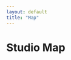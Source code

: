 ```yaml
---
layout: default
title: "Map"
---
```

<script src="{{ "/assets/js/ol.min.js" | relative_url }}"></script>
<link rel="stylesheet" href="{{ "/assets/css/ol.min.css" | relative_url }}">
<script>
// Annoying hack to prevent map overlap due to the top bar on Android
function fixHeight() {
	document.documentElement.style.setProperty("--dvh", `${window.innerHeight}px`);
}
window.addEventListener("resize", fixHeight);
fixHeight();
</script>

<div class="w-100 position-relative bg-white" style="height: 100vh; height: calc(var(--dvh) - var(--navbar-height));">
	<h1 class="map-overlay left-0 top-0 ms-3 mt-3">Studio Map</h1>
	<div id="map" class="w-100 h-100"></div>
</div>

<script>
const imageWidth = 2362;
const imageHeight = 3000;

// Maps use inverted coordinates for some reason
const extent = [0, 0, imageHeight, imageWidth];
const padding = 2000;
const maxExtent = [
	extent[0] - padding,
	extent[1] - padding,
	extent[2] + padding,
	extent[3] + padding
];

const projection = new ol.proj.Projection({
	code: "static-image",
	units: "pixels",
	extent: extent,
});

const map = new ol.Map({
	target: "map",
	view: new ol.View({
		center: ol.extent.getCenter(extent),
		extent: maxExtent,
		projection: projection,
		showFullExtent: true,
		zoom: 0,
		maxZoom: 5
	})
});

// This mess is from https://openlayers.org/en/latest/examples/svg-layer.html
// Because OpenLayers explodes if you render a SVG with StaticImage :)

const svgContainer = document.createElement("div");
svgContainer.style.width = `${imageHeight}px`;
svgContainer.style.height = `${imageWidth}px`;
svgContainer.style.transformOrigin = "top left";

const req = new XMLHttpRequest();
req.open("GET", "/assets/images/map/Studio_Map_No_Title.svg");
req.addEventListener("load", function() {
	const svg = req.responseXML.documentElement;
	svgContainer.ownerDocument.importNode(svg);
	svgContainer.appendChild(svg);
});
req.send();

map.addLayer(
	new ol.layer.Layer({
		render: function(frameState) {
			const scale = 1 / frameState.viewState.resolution;
			const center = frameState.viewState.center;
			const size = frameState.size;
			svgContainer.style.transform = ol.transform.composeCssTransform(
				size[0] / 2,
				size[1] / 2,
				scale,
				scale,
				frameState.viewState.rotation,
				-center[0],
				center[1] - imageWidth
			);
			return svgContainer;
		},
	})
);

map.getView().fit(extent, {padding: [10, 10, 10, 10]});
</script>